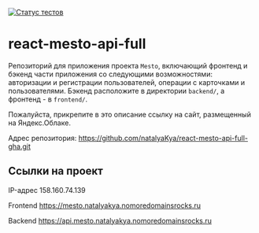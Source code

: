 [![Статус тестов](../../actions/workflows/tests.yml/badge.svg)](../../actions/workflows/tests.yml)

# react-mesto-api-full
Репозиторий для приложения проекта `Mesto`, включающий фронтенд и бэкенд части приложения со следующими возможностями: авторизации и регистрации пользователей, операции с карточками и пользователями. Бэкенд расположите в директории `backend/`, а фронтенд - в `frontend/`. 
  
Пожалуйста, прикрепите в это описание ссылку на сайт, размещенный на Яндекс.Облаке.

Адрес репозитория: https://github.com/natalyaKya/react-mesto-api-full-gha.git

## Ссылки на проект

IP-адрес 158.160.74.139

Frontend https://mesto.natalyakya.nomoredomainsrocks.ru

Backend https://api.mesto.natalyakya.nomoredomainsrocks.ru
